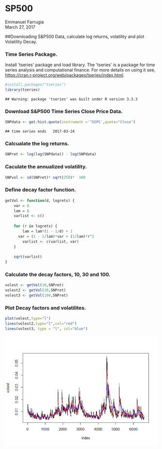 # SP500
Emmanuel Farrugia  
March 27, 2017  

##Downloading S&P500 Data, calculate log returns, volatility and plot Volatility Decay.

### Time Series Package.

Install 'tseries' package and load library. The 'tseries' is a package for time series analysis and computational finance. For more details on using it see, <https://cran.r-project.org/web/packages/tseries/index.html>.
 

```r
#install.packages("tseries")
library(tseries)
```

```
## Warning: package 'tseries' was built under R version 3.3.3
```
### Download S&P500 Time Series Close Price Data.


```r
SNPdata <- get.hist.quote(instrument ='^GSPC',quote="Close")
```

```
## time series ends   2017-03-24
```
### Calcualate the log returns. 


```r
SNPret <- log(lag(SNPdata)) - log(SNPdata)
```

### Caculate the annualized volatility.


```r
SNPvol <- sd(SNPret)* sqrt(250)*  100
```
### Define decay factor function.


```r
getVol <- function(d, logrets) {
	var = 0
	lam = 0
	varlist <- c()

	for (r in logrets) {
		lam = lam*(1 - 1/d) + 1
	  var = (1 - 1/lam)*var + (1/lam)*r^2
		varlist <- c(varlist, var)
	}

	sqrt(varlist)
}
```

### Calculate the decay factors, 10, 30 and 100.


```r
volest <- getVol(10,SNPret)
volest2 <- getVol(30,SNPret)
volest3 <- getVol(100,SNPret)
```
### Plot Decay factors and volatilites.


```r
plot(volest,type="l")
lines(volest2,type="l",col="red")
lines(volest3, type = "l", col="blue")
```

![](ReadMe_files/figure-html/unnamed-chunk-7-1.png)<!-- -->

